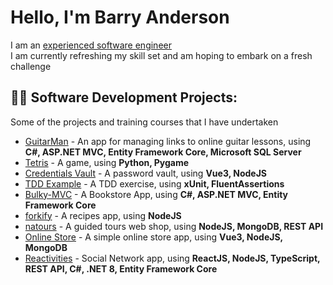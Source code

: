 <h1>Hello, I'm Barry Anderson</h1>

I am an [experienced software engineer][linkedin]  
I am currently refreshing my skill set and am hoping to embark on a fresh challenge
  
<h2>👨‍💻 Software Development Projects:</h2>

Some of the projects and training courses that I have undertaken

  - [GuitarMan](https://github.com/Barry-Fraser-Anderson/GuitarMan) - An app for managing links to online guitar lessons, using **C#, ASP.NET MVC, Entity Framework Core, Microsoft SQL Server**
  - [Tetris](https://github.com/Barry-Fraser-Anderson/Tetris) - A game, using **Python, Pygame**
  - [Credentials Vault](https://github.com/Barry-Fraser-Anderson/MyCreds) - A password vault, using **Vue3, NodeJS**
  - [TDD Example](https://github.com/Barry-Fraser-Anderson/TDDexample) - A TDD exercise, using **xUnit, FluentAssertions**
  - [Bulky-MVC](https://github.com/Barry-Fraser-Anderson/Bulky-MVC) - A Bookstore App, using **C#, ASP.NET MVC, Entity Framework Core**
  - [forkify](https://github.com/Barry-Fraser-Anderson/forkify) - A recipes app, using **NodeJS**
  - [natours](https://github.com/Barry-Fraser-Anderson/natours) - A guided tours web shop, using **NodeJS, MongoDB, REST API**
  - [Online Store](https://github.com/Barry-Fraser-Anderson/VueJs3-Mk2) - A simple online store app, using **Vue3, NodeJS, MongoDB**
  - [Reactivities](https://github.com/Barry-Fraser-Anderson/Reactivities) - Social Network app, using **ReactJS, NodeJS, TypeScript, REST API, C#, .NET 8, Entity Framework Core**



[linkedin]: https://linkedin.com/in/Barry-Fraser-Anderson



<!--
[<img align="left" alt="Barry Anderson| LinkedIn" width="22px" src="https://cdn.jsdelivr.net/npm/simple-icons@v3/icons/linkedin.svg" />][linkedin]

Here are some ideas to get you started:

- 🔭 I’m currently working on ...
- 🌱 I’m currently learning ...
- 👯 I’m looking to collaborate on ...
- 🤔 I’m looking for help with ...
- 💬 Ask me about ...
- 📫 How to reach me: ...
- 😄 Pronouns: ...
- ⚡ Fun fact: ...
-->
